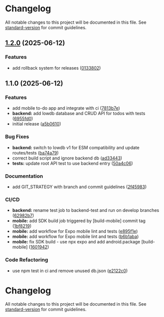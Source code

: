 # Changelog

All notable changes to this project will be documented in this file. See [standard-version](https://github.com/conventional-changelog/standard-version) for commit guidelines.

## [1.2.0](https://github.com/Juuunnne/CICD_mobile/compare/v1.1.0...v1.2.0) (2025-06-12)


### Features

* add rollback system for releases ([0133802](https://github.com/Juuunnne/CICD_mobile/commit/013380298536c2b01fb53163d04c81755abc3286))

## 1.1.0 (2025-06-12)


### Features

* add mobile to-do app and integrate with ci ([7813b7e](https://github.com/Juuunnne/CICD_mobile/commit/7813b7e46933fdcb30178969f347697c7a1032b3))
* **backend:** add lowdb database and CRUD API for todos with tests ([6955fd0](https://github.com/Juuunnne/CICD_mobile/commit/6955fd06e0fe75134eb9c2fc2bfdea71568e2774))
* initial release ([a5b0610](https://github.com/Juuunnne/CICD_mobile/commit/a5b0610b2da47d75e73492df9d90ba8c67bb5598))


### Bug Fixes

* **backend:** switch to lowdb v1 for ESM compatibility and update routes/tests ([ba74a79](https://github.com/Juuunnne/CICD_mobile/commit/ba74a7987c6e82001451b0c88d17e00acc7a0de3))
* correct build script and ignore backend db ([ad33443](https://github.com/Juuunnne/CICD_mobile/commit/ad33443bd53554ba7b17bcbc0f6a9377c38d2b86))
* **tests:** update root API test to use backend entry ([50a4c06](https://github.com/Juuunnne/CICD_mobile/commit/50a4c06f7e0af13f9f9c3040d4e452ec533bf974))


### Documentation

* add GIT_STRATEGY with branch and commit guidelines ([2f45983](https://github.com/Juuunnne/CICD_mobile/commit/2f45983b83a7287d7e02bd7e5550f8efd3830c79))


### CI/CD

* **backend:** rename test job to backend-test and run on develop branches ([62982b7](https://github.com/Juuunnne/CICD_mobile/commit/62982b72cf2d7c9ff2d7c9b516716931a110e395))
* **mobile:** add SDK build job triggered by [build-mobile] commit tag ([1bf8219](https://github.com/Juuunnne/CICD_mobile/commit/1bf82192b1ad2d75fd22a0f6ab18ac8dc66f8140))
* **mobile:** add workflow for Expo mobile lint and tests ([e895f1e](https://github.com/Juuunnne/CICD_mobile/commit/e895f1e079d6ebb6d0f372167f81d123328ccbe0))
* **mobile:** add workflow for Expo mobile lint and tests ([b6b1aba](https://github.com/Juuunnne/CICD_mobile/commit/b6b1aba6089006fded2a7723096f9ebe14ada48a))
* **mobile:** fix SDK build - use npx expo and add android.package [build-mobile] ([1601942](https://github.com/Juuunnne/CICD_mobile/commit/16019424c04e4be0d6d5ee87f48e4cdcb5d14249))


### Code Refactoring

* use npm test in ci and remove unused db.json ([e2122c0](https://github.com/Juuunnne/CICD_mobile/commit/e2122c028ac5b36159f9367f3f89f39814719782))

# Changelog

All notable changes to this project will be documented in this file. See [standard-version](https://github.com/conventional-changelog/standard-version) for commit guidelines.
